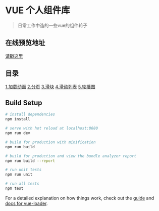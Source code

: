 # VUE 个人组件库

> 日常工作中造的一些vue的组件轮子

## 在线预览地址
[请戳这里](https://x7n99vm06p.codesandbox.io/#/)

## 目录
[1.加载动画](https://x7n99vm06p.codesandbox.io/#/test-mLoading)
[2.分页](https://x7n99vm06p.codesandbox.io/#/test-pagination)
[3.滑块](https://x7n99vm06p.codesandbox.io/#/test-slider)
[4.滑动列表](https://x7n99vm06p.codesandbox.io/#/test-swiper-out)
[5.轮播图](https://x7n99vm06p.codesandbox.io/#/test-swiper)

## Build Setup

``` bash
# install dependencies
npm install

# serve with hot reload at localhost:8080
npm run dev

# build for production with minification
npm run build

# build for production and view the bundle analyzer report
npm run build --report

# run unit tests
npm run unit

# run all tests
npm test
```

For a detailed explanation on how things work, check out the [guide](http://vuejs-templates.github.io/webpack/) and [docs for vue-loader](http://vuejs.github.io/vue-loader).
